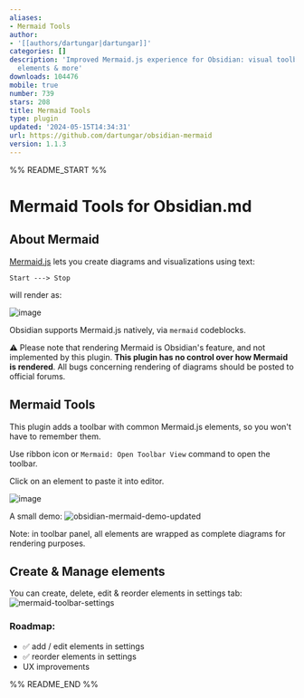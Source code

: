 ```yaml
---
aliases:
- Mermaid Tools
author:
- '[[authors/dartungar|dartungar]]'
categories: []
description: 'Improved Mermaid.js experience for Obsidian: visual toolbar with common
  elements & more'
downloads: 104476
mobile: true
number: 739
stars: 208
title: Mermaid Tools
type: plugin
updated: '2024-05-15T14:34:31'
url: https://github.com/dartungar/obsidian-mermaid
version: 1.1.3
---
```


%% README_START %%

# Mermaid Tools for Obsidian.md
## About Mermaid
[Mermaid.js](https://mermaid-js.github.io) lets you create diagrams and visualizations using text:

```
Start ---> Stop
```

will render as:

![image](https://user-images.githubusercontent.com/36126057/205342377-80dfeb9d-d720-4efd-8102-5a737a23ba89.png)

Obsidian supports Mermaid.js natively, via `mermaid` codeblocks.

⚠️ Please note that rendering Mermaid is Obsidian's feature, and not implemented by this plugin. 
**This plugin has no control over how Mermaid is rendered**.
All bugs concerning rendering of diagrams should be posted to official forums.


## Mermaid Tools
This plugin adds a toolbar with common Mermaid.js elements, so you won't have to remember them.

Use ribbon icon or `Mermaid: Open Toolbar View` command to open the toolbar.

Click on an element to paste it into editor.

![image](https://user-images.githubusercontent.com/36126057/205342717-a454097b-280e-4407-8029-a47fc45a80c8.png)

A small demo:
![obsidian-mermaid-demo-updated](https://user-images.githubusercontent.com/36126057/214052070-780d4aab-6325-4729-b07b-836b395160fc.gif)



Note: in toolbar panel, all elements are wrapped as complete diagrams for rendering purposes.

## Create & Manage elements
You can create, delete, edit & reorder elements in settings tab:
![mermaid-toolbar-settings](https://user-images.githubusercontent.com/36126057/230771305-0f329ec5-f397-499b-99db-394249ff2316.gif)


### Roadmap:
- ✅ add / edit elements in settings
- ✅ reorder elements in settings
- UX improvements


%% README_END %%